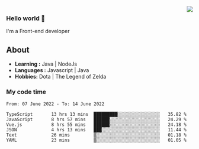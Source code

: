 <img align='right' src="https://github-readme-stats.vercel.app/api?username=jumodada&show_icons=true&theme=vue">

### Hello world 👋

I'm a Front-end developer 
    
## About
-  **Learning :** Java | NodeJs
-  **Languages :** Javascript | Java
-  **Hobbies:** Dota | The Legend of Zelda

### My code time

<!--START_SECTION:waka-->

```text
From: 07 June 2022 - To: 14 June 2022

TypeScript       13 hrs 13 mins  █████████░░░░░░░░░░░░░░░░   35.82 %
JavaScript       8 hrs 57 mins   ██████░░░░░░░░░░░░░░░░░░░   24.29 %
Vue.js           8 hrs 55 mins   ██████░░░░░░░░░░░░░░░░░░░   24.18 %
JSON             4 hrs 13 mins   ███░░░░░░░░░░░░░░░░░░░░░░   11.44 %
Text             26 mins         ▒░░░░░░░░░░░░░░░░░░░░░░░░   01.18 %
YAML             23 mins         ▒░░░░░░░░░░░░░░░░░░░░░░░░   01.05 %
```

<!--END_SECTION:waka-->
